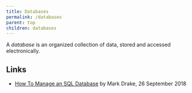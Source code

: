 ```yaml
---
title: Databases
permalink: /databases
parent: top
children: databases
---
```


A <dfn>database</dfn> is an organized collection of data, stored and accessed electronically.

## Links

-   [How To Manage an SQL Database](https://www.digitalocean.com/community/tutorials/how-to-manage-sql-database-cheat-sheet) by Mark Drake, 26 September 2018
